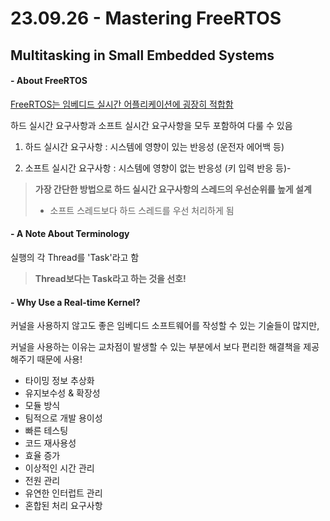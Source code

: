 # 23.09.26 - Mastering FreeRTOS

## Multitasking in Small Embedded Systems

#### - About FreeRTOS

<u>FreeRTOS는 임베디드 실시간 어플리케이션에 굉장히 적합함</u>

하드 실시간 요구사항과 소프트 실시간 요구사항을 모두 포함하여  다룰 수 있음

1. 하드 실시간 요구사항 : 시스템에 영향이 있는 반응성 (운전자 에어백 등) 

2. 소프트 실시간 요구사항 : 시스템에 영향이 없는 반응성 (키 입력 반응 등)-

> **가장 간단한 방법으로 하드 실시간 요구사항의 스레드의 우선순위를 높게 설계**
>
> - 소프트 스레드보다 하드 스레드를 우선 처리하게 됨

#### - A Note About Terminology

실행의 각 Thread를 'Task'라고 함

> **Thread보다는 Task라고 하는 것을 선호!**

#### - Why Use a Real-time Kernel?

커널을 사용하지 않고도 좋은 임베디드 소프트웨어를 작성할 수 있는 기술들이 많지만,

커널을 사용하는 이유는 교차점이 발생할 수 있는 부분에서 보다 편리한 해결책을 제공해주기 때문에 사용!

- 타이밍 정보 추상화
- 유지보수성 & 확장성
- 모듈 방식
- 팀적으로 개발 용이성
- 빠른 테스팅
- 코드 재사용성
- 효율 증가
- 이상적인 시간 관리
- 전원 관리
- 유연한 인터럽트 관리
- 혼합된 처리 요구사항